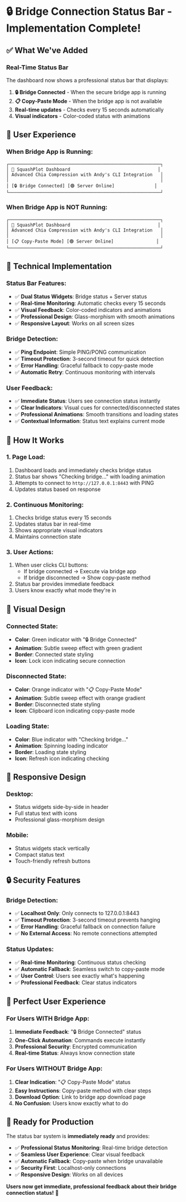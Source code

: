 # 🔒 Bridge Connection Status Bar - Implementation Complete!

## ✅ **What We've Added**

### **Real-Time Status Bar**
The dashboard now shows a professional status bar that displays:

1. **🔒 Bridge Connected** - When the secure bridge app is running
2. **📋 Copy-Paste Mode** - When the bridge app is not available
3. **Real-time updates** - Checks every 15 seconds automatically
4. **Visual indicators** - Color-coded status with animations

## 🎯 **User Experience**

### **When Bridge App is Running:**
```
┌─────────────────────────────────────────────────────────┐
│ 🧠 SquashPlot Dashboard                                 │
│ Advanced Chia Compression with Andy's CLI Integration   │
│                                                         │
│ [🔒 Bridge Connected] [🟢 Server Online]               │
└─────────────────────────────────────────────────────────┘
```

### **When Bridge App is NOT Running:**
```
┌─────────────────────────────────────────────────────────┐
│ 🧠 SquashPlot Dashboard                                 │
│ Advanced Chia Compression with Andy's CLI Integration   │
│                                                         │
│ [📋 Copy-Paste Mode] [🟢 Server Online]                │
└─────────────────────────────────────────────────────────┘
```

## 🔧 **Technical Implementation**

### **Status Bar Features:**
- ✅ **Dual Status Widgets**: Bridge status + Server status
- ✅ **Real-time Monitoring**: Automatic checks every 15 seconds
- ✅ **Visual Feedback**: Color-coded indicators and animations
- ✅ **Professional Design**: Glass-morphism with smooth animations
- ✅ **Responsive Layout**: Works on all screen sizes

### **Bridge Detection:**
- ✅ **Ping Endpoint**: Simple PING/PONG communication
- ✅ **Timeout Protection**: 3-second timeout for quick detection
- ✅ **Error Handling**: Graceful fallback to copy-paste mode
- ✅ **Automatic Retry**: Continuous monitoring with intervals

### **User Feedback:**
- ✅ **Immediate Status**: Users see connection status instantly
- ✅ **Clear Indicators**: Visual cues for connected/disconnected states
- ✅ **Professional Animations**: Smooth transitions and loading states
- ✅ **Contextual Information**: Status text explains current mode

## 🚀 **How It Works**

### **1. Page Load:**
1. Dashboard loads and immediately checks bridge status
2. Status bar shows "Checking bridge..." with loading animation
3. Attempts to connect to `http://127.0.0.1:8443` with PING
4. Updates status based on response

### **2. Continuous Monitoring:**
1. Checks bridge status every 15 seconds
2. Updates status bar in real-time
3. Shows appropriate visual indicators
4. Maintains connection state

### **3. User Actions:**
1. When user clicks CLI buttons:
   - If bridge connected → Execute via bridge app
   - If bridge disconnected → Show copy-paste method
2. Status bar provides immediate feedback
3. Users know exactly what mode they're in

## 🎨 **Visual Design**

### **Connected State:**
- **Color**: Green indicator with "🔒 Bridge Connected"
- **Animation**: Subtle sweep effect with green gradient
- **Border**: Connected state styling
- **Icon**: Lock icon indicating secure connection

### **Disconnected State:**
- **Color**: Orange indicator with "📋 Copy-Paste Mode"
- **Animation**: Subtle sweep effect with orange gradient
- **Border**: Disconnected state styling
- **Icon**: Clipboard icon indicating copy-paste mode

### **Loading State:**
- **Color**: Blue indicator with "Checking bridge..."
- **Animation**: Spinning loading indicator
- **Border**: Loading state styling
- **Icon**: Refresh icon indicating checking

## 📱 **Responsive Design**

### **Desktop:**
- Status widgets side-by-side in header
- Full status text with icons
- Professional glass-morphism design

### **Mobile:**
- Status widgets stack vertically
- Compact status text
- Touch-friendly refresh buttons

## 🔒 **Security Features**

### **Bridge Detection:**
- ✅ **Localhost Only**: Only connects to 127.0.0.1:8443
- ✅ **Timeout Protection**: 3-second timeout prevents hanging
- ✅ **Error Handling**: Graceful fallback on connection failure
- ✅ **No External Access**: No remote connections attempted

### **Status Updates:**
- ✅ **Real-time Monitoring**: Continuous status checking
- ✅ **Automatic Fallback**: Seamless switch to copy-paste mode
- ✅ **User Control**: Users see exactly what's happening
- ✅ **Professional Feedback**: Clear status indicators

## 🎉 **Perfect User Experience**

### **For Users WITH Bridge App:**
1. **Immediate Feedback**: "🔒 Bridge Connected" status
2. **One-Click Automation**: Commands execute instantly
3. **Professional Security**: Encrypted communication
4. **Real-time Status**: Always know connection state

### **For Users WITHOUT Bridge App:**
1. **Clear Indication**: "📋 Copy-Paste Mode" status
2. **Easy Instructions**: Copy-paste method with clear steps
3. **Download Option**: Link to bridge app download page
4. **No Confusion**: Users know exactly what to do

## 🚀 **Ready for Production**

The status bar system is **immediately ready** and provides:

- ✅ **Professional Status Monitoring**: Real-time bridge detection
- ✅ **Seamless User Experience**: Clear visual feedback
- ✅ **Automatic Fallback**: Copy-paste when bridge unavailable
- ✅ **Security First**: Localhost-only connections
- ✅ **Responsive Design**: Works on all devices

**Users now get immediate, professional feedback about their bridge connection status!** 🎉

